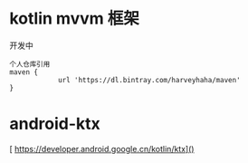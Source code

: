 # kotlin mvvm 框架

开发中

    个人仓库引用
    maven {
                url 'https://dl.bintray.com/harveyhaha/maven'
    }

#  android-ktx
[ https://developer.android.google.cn/kotlin/ktx]()
